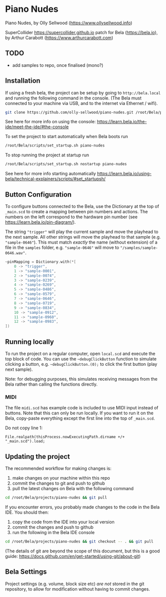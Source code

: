 # Piano Nudes

Piano Nudes, by Olly Sellwood (https://www.ollysellwood.info)

SuperCollider https://supercollider.github.io patch for Bela (https://bela.io), by Arthur Carabott (https://www.arthurcarabott.com)

## TODO

-   add samples to repo, once finalised (mono?)

## Installation

If using a fresh bela, the project can be setup by going to `http://bela.local` and running the following command in the console. (The Bela must connected to your machine via USB, and to the internet via Ethernet / wifi).

```sh
git clone https://github.com/olly-sellwood/piano-nudes.git /root/Bela/projects/piano-nudes
```

See here for more info on using the console: https://learn.bela.io/the-ide/meet-the-ide/#the-console

To set the project to start automatically when Bela boots run

```sh
/root/Bela/scripts/set_startup.sh piano-nudes
```

To stop running the project at startup run

```sh
/root/Bela/scripts/set_startup.sh nostartup piano-nudes
```

See here for more info starting automatically https://learn.bela.io/using-bela/technical-explainers/scripts/#set_startupsh/


## Button Configuration

To configure buttons connected to the Bela, use the Dictionary at the top of `_main.scd` to create a mapping between pin numbers and actions. The numbers on the left correspond to the hardware pin number (see https://learn.bela.io/pin-diagram/).

The string `"trigger"` will play the current sample and move the playhead to the next sample. All other strings will move the playhead to that sample (e.g. `"sample-0646"`). This must match *exactly* the name (without extension) of a file in the `samples` folder, e.g. `"sample-0646"` will move to `"/samples/sample-0646.wav"`.

```c++
~pinMapping = Dictionary.with(*[
    0 -> "trigger",
    1 -> "sample-0001",
    2 -> "sample-0074",
    3 -> "sample-0239",
    4 -> "sample-0269",
    5 -> "sample-0486",
    6 -> "sample-0579",
    7 -> "sample-0646",
    8 -> "sample-0719",
    9 -> "sample-0834",
    10 -> "sample-0912",
    11 -> "sample-0960",
    12 -> "sample-0983",
])
```

## Running locally

To run the project on a regular computer, open `local.scd` and execute the top block of code. You can use the `~debugClickButton` function to simulate clicking a button, e.g. `~debugClickButton.(0);` to click the first button (play next sample). 

Note: for debugging purposes, this simulates receiving messages from the Bela rather than calling the functions directly. 

### MIDI

The file `midi.scd` has example code is included to use MIDI input instead of buttons. Note that this can only be run locally. If you want to run it on the Bela, copy-paste everything except the first line into the top of `_main.scd`.

Do not copy line 1: 
```
File.realpath(thisProcess.nowExecutingPath.dirname +/+ "_main.scd").load;
```

## Updating the project

The recommended workflow for making changes is:

1.  make changes on your machine within this repo
1.  commit the changes to git and push to github
1.  pull the latest changes on Bela with the following command

```sh
cd /root/Bela/projects/piano-nudes && git pull
```

If you encounter errors, you probably made changes to the code in the Bela IDE. You should then:

1.  copy the code from the IDE into your local version
1.  commit the changes and push to github
1.  run the following in the Bela IDE console

```sh
cd /root/Bela/projects/piano-nudes && git checkout -- . && git pull
```

(The details of git are beyond the scope of this document, but this is a good guide: https://docs.github.com/en/get-started/using-git/about-git)


## Bela Settings

Project settings (e.g. volume, block size etc) _are not_ stored in the git repository, to allow for modification without having to commit changes.
